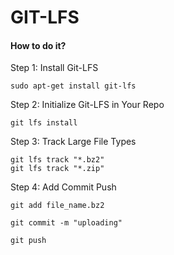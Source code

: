 # GIT-LFS

#### How to do it?

Step 1: Install Git-LFS
```
sudo apt-get install git-lfs
```

Step 2: Initialize Git-LFS in Your Repo
```
git lfs install
```

Step 3: Track Large File Types
```
git lfs track "*.bz2"
git lfs track "*.zip"
```

Step 4: Add Commit Push
```
git add file_name.bz2
```
```
git commit -m "uploading"
```
```
git push 
```